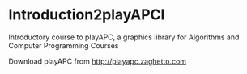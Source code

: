 # Introduction2playAPCI
Introductory course to playAPC, a graphics library for Algorithms and Computer Programming Courses

Download playAPC from http://playapc.zaghetto.com
